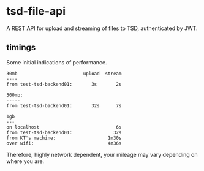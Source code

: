 
# tsd-file-api

A REST API for upload and streaming of files to TSD, authenticated by JWT.

## timings

Some initial indications of performance.

```
30mb                        upload  stream
----
from test-tsd-backend01:       3s       2s

500mb:
-----
from test-tsd-backend01:       32s      7s

1gb
---
on localhost                            6s
from test-tsd-backend01:               32s
from KT's machine:                   1m30s
over wifi:                           4m36s
```

Therefore, highly network dependent, your mileage may vary depending on where you are.
